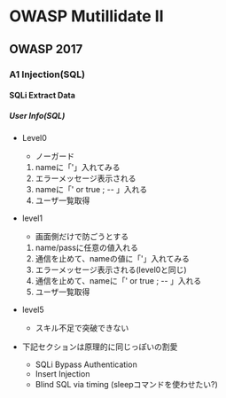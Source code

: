 # OWASP Mutillidate Ⅱ

## OWASP 2017

### A1 Injection(SQL)

#### SQLi Extract Data

##### User Info(SQL)
  - Level0
    - ノーガード
    1. nameに「'」入れてみる
    1. エラーメッセージ表示される
    1. nameに「' or true ; -- 」入れる
    1. ユーザ一覧取得

  - level1
    - 画面側だけで防ごうとする
    1. name/passに任意の値入れる
    1. 通信を止めて、nameの値に「'」入れてみる
    1. エラーメッセージ表示される(level0と同じ)
    1. 通信を止めて、nameに「' or true ; -- 」入れる
    1. ユーザ一覧取得

  - level5
    - スキル不足で突破できない


  - 下記セクションは原理的に同じっぽいの割愛
    - SQLi Bypass Authentication
    - Insert Injection
    - Blind SQL via timing (sleepコマンドを使わせたい?)
